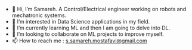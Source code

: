 - 👋 Hi, I’m Samareh. A Control/Electrical engineer working on robots and mechatronic systems. 
- 👀 I’m interested in Data Science applications in my field.
- 🌱 I’m currently learning ML and then I am going to delve into DL.
- 💞️ I’m looking to collaborate on ML projects to improve myself.
- 📫 How to reach me : s.samareh.mostafavi@gmail.com

<!---
SamarEng/SamarEng is a ✨ special ✨ repository because its `README.md` (this file) appears on your GitHub profile.
You can click the Preview link to take a look at your changes.
--->
